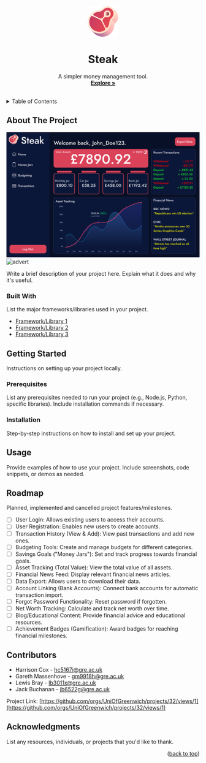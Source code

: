 
<!-- PROJECT LOGO -->
<br />
<div align="center">
  <a href="#">
  <img src="/steak.png" alt="Steak" width="80" height="80">
  </a>

  <h1 align="center">Steak</h3>

  <p align="center">
    A simpler money management tool.
    <br />
    <a href="#"><strong>Explore »</strong></a>
    <br />
    <br />
  </p>
</div>


<!-- TABLE OF CONTENTS -->
<details>
  <summary>Table of Contents</summary>
  <ol>
    <li>
      <a href="#about-the-project">About The Project</a>
      <ul>
        <li><a href="#built-with">Built With</a></li>
      </ul>
    </li>
    <li>
      <a href="#getting-started">Getting Started</a>
      <ul>
        <li><a href="#prerequisites">Prerequisites</a></li>
        <li><a href="#installation">Installation</a></li>
      </ul>
    </li>
    <li><a href="#usage">Usage</a></li>
    <li><a href="#roadmap">Roadmap</a></li>
    <li><a href="#contributors">Contributors</a></li>
    <li><a href="#acknowledgments">Acknowledgments</a></li>
  </ol>
</details>


<!-- ABOUT THE PROJECT -->
## About The Project

<img src="/dashboard.png" alt="dashboard" width="600">

<img src="/SteakAd.gif" alt="advert" width="600">

Write a brief description of your project here.  Explain what it does and why it's useful.


### Built With

List the major frameworks/libraries used in your project.

* [Framework/Library 1][link1]
* [Framework/Library 2][link2]
* [Framework/Library 3][link3]


<!-- GETTING STARTED -->
## Getting Started

Instructions on setting up your project locally.

### Prerequisites

List any prerequisites needed to run your project (e.g., Node.js, Python, specific libraries).  Include installation commands if necessary.

### Installation

Step-by-step instructions on how to install and set up your project.


<!-- USAGE EXAMPLES -->
## Usage

Provide examples of how to use your project. Include screenshots, code snippets, or demos as needed.


<!-- ROADMAP -->
## Roadmap

Planned, implemented and cancelled project features/milestones.

- [ ] User Login: Allows existing users to access their accounts.
- [ ] User Registration: Enables new users to create accounts.
- [ ] Transaction History (View & Add):  View past transactions and add new ones.
- [ ] Budgeting Tools: Create and manage budgets for different categories.
- [ ] Savings Goals ("Money Jars"): Set and track progress towards financial goals.
- [ ] Asset Tracking (Total Value):  View the total value of all assets.
- [ ] Financial News Feed: Display relevant financial news articles.
- [ ] Data Export: Allows users to download their data.
- [ ] Account Linking (Bank Accounts): Connect bank accounts for automatic transaction import.
- [ ] Forgot Password Functionality: Reset password if forgotten.
- [ ] Net Worth Tracking: Calculate and track net worth over time.
- [ ] Blog/Educational Content: Provide financial advice and educational resources.
- [ ] Achievement Badges (Gamification): Award badges for reaching financial milestones.

<!-- CONTRIBUTORS -->
## Contributors

- Harrison Cox - hc5167i@gre.ac.uk
- Gareth Massenhove - gm9918h@gre.ac.uk
- Lewis Bray - lb3011x@gre.ac.uk
- Jack Buchanan - jb6522g@gre.ac.uk

Project Link: [https://github.com/orgs/UniOfGreenwich/projects/32/views/1](https://github.com/orgs/UniOfGreenwich/projects/32/views/1)


<!-- ACKNOWLEDGMENTS -->
## Acknowledgments

List any resources, individuals, or projects that you'd like to thank.


<!-- MARKDOWN LINKS & IMAGES -->
[contributors-shield]: https://img.shields.io/github/contributors/othneildrew/Best-README-Template.svg?style=for-the-badge
[contributors-url]: #
[forks-shield]: https://img.shields.io/github/forks/othneildrew/Best-README-Template.svg?style=for-the-badge
[forks-url]: #
[stars-shield]: https://img.shields.io/github/stars/othneildrew/Best-README-Template.svg?style=for-the-badge
[stars-url]: #
[issues-shield]: https://img.shields.io/github/issues/othneildrew/Best-README-Template.svg?style=for-the-badge
[issues-url]: #
[license-shield]: https://img.shields.io/github/license/othneildrew/Best-README-Template.svg?style=for-the-badge
[license-url]: #
[linkedin-shield]: https://img.shields.io/badge/-LinkedIn-black.svg?style=for-the-badge&logo=linkedin&colorB=555
[linkedin-url]: #
[product-screenshot]: images/screenshot.png
[link1]: #
[link2]: #
[link3]: #

<p align="right">(<a href="#readme-top">back to top</a>)</p>
